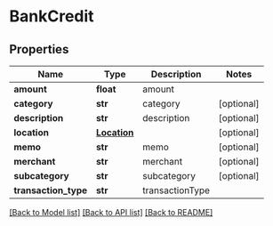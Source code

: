 # BankCredit

## Properties
Name | Type | Description | Notes
------------ | ------------- | ------------- | -------------
**amount** | **float** | amount | 
**category** | **str** | category | [optional] 
**description** | **str** | description | [optional] 
**location** | [**Location**](Location.md) |  | [optional] 
**memo** | **str** | memo | [optional] 
**merchant** | **str** | merchant | [optional] 
**subcategory** | **str** | subcategory | [optional] 
**transaction_type** | **str** | transactionType | 

[[Back to Model list]](../README.md#documentation-for-models) [[Back to API list]](../README.md#documentation-for-api-endpoints) [[Back to README]](../README.md)


